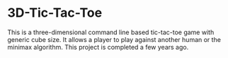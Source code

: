 # 3D-Tic-Tac-Toe
This is a three-dimensional command line based tic-tac-toe game with generic cube size. It allows a player to play against another human or the minimax algorithm.
This project is completed a few years ago.
